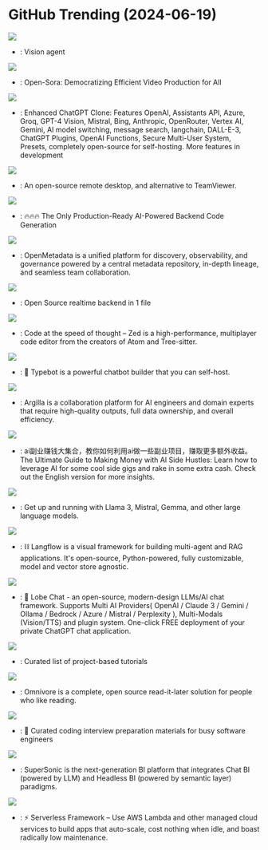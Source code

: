 # GitHub Trending (2024-06-19)

![](https://img.shields.io/badge/Python-New%2099-green?style=flat-square&logo=appveyor)
- [](https://github.comundefined): Vision agent

![](https://img.shields.io/badge/Python-New%20339-green?style=flat-square&logo=appveyor)
- [](https://github.comundefined): Open-Sora: Democratizing Efficient Video Production for All

![](https://img.shields.io/badge/TypeScript-New%20385-green?style=flat-square&logo=appveyor)
- [](https://github.comundefined): Enhanced ChatGPT Clone: Features OpenAI, Assistants API, Azure, Groq, GPT-4 Vision, Mistral, Bing, Anthropic, OpenRouter, Vertex AI, Gemini, AI model switching, message search, langchain, DALL-E-3, ChatGPT Plugins, OpenAI Functions, Secure Multi-User System, Presets, completely open-source for self-hosting. More features in development

![](https://img.shields.io/badge/Rust-New%20334-green?style=flat-square&logo=appveyor)
- [](https://github.comundefined): An open-source remote desktop, and alternative to TeamViewer.

![](https://img.shields.io/badge/TypeScript-New%20312-green?style=flat-square&logo=appveyor)
- [](https://github.comundefined): 🔥🔥🔥 The Only Production-Ready AI-Powered Backend Code Generation

![](https://img.shields.io/badge/TypeScript-New%2019-green?style=flat-square&logo=appveyor)
- [](https://github.comundefined): OpenMetadata is a unified platform for discovery, observability, and governance powered by a central metadata repository, in-depth lineage, and seamless team collaboration.

![](https://img.shields.io/badge/Go-New%2065-green?style=flat-square&logo=appveyor)
- [](https://github.comundefined): Open Source realtime backend in 1 file

![](https://img.shields.io/badge/Rust-New%20221-green?style=flat-square&logo=appveyor)
- [](https://github.comundefined): Code at the speed of thought – Zed is a high-performance, multiplayer code editor from the creators of Atom and Tree-sitter.

![](https://img.shields.io/badge/TypeScript-New%2079-green?style=flat-square&logo=appveyor)
- [](https://github.comundefined): 💬 Typebot is a powerful chatbot builder that you can self-host.

![](https://img.shields.io/badge/Python-New%2014-green?style=flat-square&logo=appveyor)
- [](https://github.comundefined): Argilla is a collaboration platform for AI engineers and domain experts that require high-quality outputs, full data ownership, and overall efficiency.

![](https://img.shields.io/badge/none-New%20493-green?style=flat-square&logo=appveyor)
- [](https://github.comundefined): ai副业赚钱大集合，教你如何利用ai做一些副业项目，赚取更多额外收益。The Ultimate Guide to Making Money with AI Side Hustles: Learn how to leverage AI for some cool side gigs and rake in some extra cash. Check out the English version for more insights.

![](https://img.shields.io/badge/Go-New%20318-green?style=flat-square&logo=appveyor)
- [](https://github.comundefined): Get up and running with Llama 3, Mistral, Gemma, and other large language models.

![](https://img.shields.io/badge/JavaScript-New%2065-green?style=flat-square&logo=appveyor)
- [](https://github.comundefined): ⛓️ Langflow is a visual framework for building multi-agent and RAG applications. It's open-source, Python-powered, fully customizable, model and vector store agnostic.

![](https://img.shields.io/badge/TypeScript-New%20208-green?style=flat-square&logo=appveyor)
- [](https://github.comundefined): 🤯 Lobe Chat - an open-source, modern-design LLMs/AI chat framework. Supports Multi AI Providers( OpenAI / Claude 3 / Gemini / Ollama / Bedrock / Azure / Mistral / Perplexity ), Multi-Modals (Vision/TTS) and plugin system. One-click FREE deployment of your private ChatGPT chat application.

![](https://img.shields.io/badge/none-New%20332-green?style=flat-square&logo=appveyor)
- [](https://github.comundefined): Curated list of project-based tutorials

![](https://img.shields.io/badge/TypeScript-New%20282-green?style=flat-square&logo=appveyor)
- [](https://github.comundefined): Omnivore is a complete, open source read-it-later solution for people who like reading.

![](https://img.shields.io/badge/TypeScript-New%2041-green?style=flat-square&logo=appveyor)
- [](https://github.comundefined): 💯 Curated coding interview preparation materials for busy software engineers

![](https://img.shields.io/badge/Java-New%20100-green?style=flat-square&logo=appveyor)
- [](https://github.comundefined): SuperSonic is the next-generation BI platform that integrates Chat BI (powered by LLM) and Headless BI (powered by semantic layer) paradigms.

![](https://img.shields.io/badge/JavaScript-New%204-green?style=flat-square&logo=appveyor)
- [](https://github.comundefined): ⚡ Serverless Framework – Use AWS Lambda and other managed cloud services to build apps that auto-scale, cost nothing when idle, and boast radically low maintenance.

